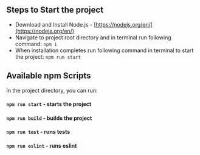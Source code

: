 ## Steps to Start the project

* Download and Install Node.js - [https://nodejs.org/en/](https://nodejs.org/en/)
* Navigate to project root directory and in terminal run following command: `npm i`
* When installation completes run following command in terminal to start the project: `npm run start`

## Available npm Scripts

In the project directory, you can run:

#### `npm run start` - starts the project
#### `npm run build` - builds the project
#### `npm run test` - runs tests
#### `npm run eslint` - runs eslint